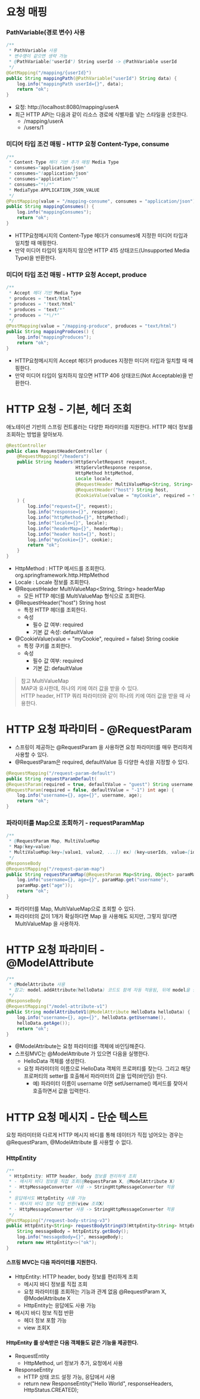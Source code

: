# 요청 매핑
### PathVariable(경로 변수) 사용
```java
/**
 * PathVariable 사용
 * 변수명이 같으면 생략 가능
 * @PathVariable("userId") String userId -> @PathVariable userId
 */
@GetMapping("/mapping/{userId}")
public String mappingPath(@PathVariable("userId") String data) {
    log.info("mappingPath userId={}", data);
    return "ok";
}
```
* 요청: http://localhost:8080/mapping/userA
* 최근 HTTP API는 다음과 같이 리소스 경로에 식별자를 넣는 스타일을 선호한다.
  * /mapping/userA
  * /users/1

### 미디어 타입 조건 매핑 - HTTP 요청 Content-Type, consume
```java
/**
 * Content-Type 헤더 기반 추가 매핑 Media Type
 * consumes="application/json"
 * consumes="!application/json"
 * consumes="application/*"
 * consumes="*\/*"
 * MediaType.APPLICATION_JSON_VALUE
 */
@PostMapping(value = "/mapping-consume", consumes = "application/json")
public String mappingConsumes() {
    log.info("mappingConsumes");
    return "ok";
}
```
* HTTP요청메시지의 Content-Type 헤더가 consumes에 지정한 미디어 타입과 일치할 때 매핑한다.
* 만약 미디어 타입이 일치하지 않으면 HTTP 415 상태코드(Unsupported Media Type)을 반환한다.

### 미디어 타입 조건 매핑 - HTTP 요청 Accept, produce
```java
/**
 * Accept 헤더 기반 Media Type
 * produces = "text/html"
 * produces = "!text/html"
 * produces = "text/*"
 * produces = "*\/*"
 */
@PostMapping(value = "/mapping-produce", produces = "text/html")
public String mappingProduces() {
    log.info("mappingProduces");
    return "ok";
}
```
* HTTP요청메시지의 Accept 헤더가 produces 지정한 미디어 타입과 일치할 때 매핑한다.
* 만약 미디어 타입이 일치하지 않으면 HTTP 406 상태코드(Not Acceptable)을 반환한다.

# HTTP 요청 - 기본, 헤더 조회
애노테이션 기반의 스프링 컨트롤러는 다양한 파라미터를 지원한다.
HTTP 헤더 정보를 조회하는 방법을 알아보자.
```java
@RestController
public class RequestHeaderController {
    @RequestMapping("/headers")
    public String headers(HttpServletRequest request,
                          HttpServletResponse response,
                          HttpMethod httpMethod,
                          Locale locale,
                          @RequestHeader MultiValueMap<String, String> headerMap,
                          @RequestHeader("host") String host,
                          @CookieValue(value = "myCookie", required = false) String cookie
    ) {
        log.info("request={}", request);
        log.info("response={}", response);
        log.info("httpMethod={}", httpMethod);
        log.info("locale={}", locale);
        log.info("headerMap={}", headerMap);
        log.info("header host={}", host);
        log.info("myCookie={}", cookie);
        return "ok";
    }
}
```
* HttpMethod : HTTP 메서드를 조회한다. org.springframework.http.HttpMethod
* Locale : Locale 정보를 조회한다.
* @RequestHeader MultiValueMap<String, String> headerMap
    * 모든 HTTP 헤더를 MultiValueMap 형식으로 조회한다.
* @RequestHeader("host") String host
  * 특정 HTTP 헤더를 조회한다.
  * 속성
    * 필수 값 여부: required
    * 기본 값 속성: defaultValue
* @CookieValue(value = "myCookie", required = false) String cookie
  * 특정 쿠키를 조회한다.
  * 속성
    * 필수 값 여부: required
    * 기본 값: defaultValue
> 참고
> MultiValueMap  
> MAP과 유사한데, 하나의 키에 여러 값을 받을 수 있다.  
> HTTP header, HTTP 쿼리 파라미터와 같이 하나의 키에 여러 값을 받을 때 사용한다. 

# HTTP 요청 파라미터 - @RequestParam
* 스프링이 제공하는 @RequestParam 을 사용하면 요청 파라미터를 매우 편리하게 사용할 수 있다.
* @RequestParam은 required, defaultValue 등 다양한 속성을 지정할 수 있다.
```java
@RequestMapping("/request-param-default")
public String requestParamDefault(
@RequestParam(required = true, defaultValue = "guest") String username,
@RequestParam(required = false, defaultValue = "-1") int age) {
    log.info("username={}, age={}", username, age);
    return "ok";
}
```
### 파라미터를 Map으로 조회하기 - requestParamMap
```java
/**
 * @RequestParam Map, MultiValueMap
 * Map(key=value)
 * MultiValueMap(key=[value1, value2, ...]) ex) (key=userIds, value=[id1, id2])
 */
@ResponseBody
@RequestMapping("/request-param-map")
public String requestParamMap(@RequestParam Map<String, Object> paramMap) {
    log.info("username={}, age={}", paramMap.get("username"),
    paramMap.get("age"));
    return "ok";
}
```
* 파라미터를 Map, MultiValueMap으로 조회할 수 있다.
* 파라미터의 값이 1개가 확실하다면 Map 을 사용해도 되지만, 그렇지 않다면 MultiValueMap 을 사용하자.

# HTTP 요청 파라미터 - @ModelAttribute
```java
/**
 * @ModelAttribute 사용
 * 참고: model.addAttribute(helloData) 코드도 함께 자동 적용됨, 뒤에 model을 설명할 때 자세히 설명
 */
@ResponseBody
@RequestMapping("/model-attribute-v1")
public String modelAttributeV1(@ModelAttribute HelloData helloData) {
    log.info("username={}, age={}", helloData.getUsername(),
    helloData.getAge());
    return "ok";
}
```
* @ModelAttribute는 요청 파라미터를 객체에 바인딩해준다.
* 스프링MVC는 @ModelAttribute 가 있으면 다음을 실행한다.
  * HelloData 객체를 생성한다.
  * 요청 파라미터의 이름으로 HelloData 객체의 프로퍼티를 찾는다. 그리고 해당 프로퍼티의 setter를 호출해서 파라미터의 값을 입력(바인딩) 한다.
    * 예) 파라미터 이름이 username 이면 setUsername() 메서드를 찾아서 호출하면서 값을 입력한다.

# HTTP 요청 메시지 - 단순 텍스트
요청 파라미터와 다르게 HTTP 메시지 바디를 통해 데이터가 직접 넘어오는 경우는 @RequestParam, @ModelAttribute 를 사용할 수 없다.
### HttpEntity
```java
/**
 * HttpEntity: HTTP header, body 정보를 편리하게 조회
 * - 메시지 바디 정보를 직접 조회(@RequestParam X, @ModelAttribute X)
 * - HttpMessageConverter 사용 -> StringHttpMessageConverter 적용
 *
 * 응답에서도 HttpEntity 사용 가능
 * - 메시지 바디 정보 직접 반환(view 조회X)
 * - HttpMessageConverter 사용 -> StringHttpMessageConverter 적용
 */
@PostMapping("/request-body-string-v3")
public HttpEntity<String> requestBodyStringV3(HttpEntity<String> httpEntity) {
    String messageBody = httpEntity.getBody();
    log.info("messageBody={}", messageBody);
    return new HttpEntity<>("ok");
}
```
#### 스프링 MVC는 다음 파라미터를 지원한다.
* HttpEntity: HTTP header, body 정보를 편리하게 조회
  * 메시지 바디 정보를 직접 조회
  * 요청 파라미터를 조회하는 기능과 관계 없음 @RequestParam X, @ModelAttribute X
  * HttpEntity는 응답에도 사용 가능
* 메시지 바디 정보 직접 반환
  * 헤더 정보 포함 가능
  * view 조회X

#### HttpEntity 를 상속받은 다음 객체들도 같은 기능을 제공한다.
* RequestEntity
  * HttpMethod, url 정보가 추가, 요청에서 사용
* ResponseEntity
  * HTTP 상태 코드 설정 가능, 응답에서 사용
  * return new ResponseEntity<String>("Hello World", responseHeaders, HttpStatus.CREATED);
